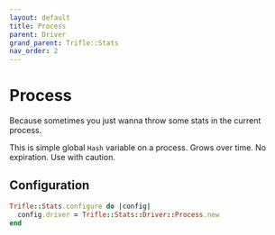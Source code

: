 ```yaml
---
layout: default
title: Process
parent: Driver
grand_parent: Trifle::Stats
nav_order: 2
---
```


# Process

Because sometimes you just wanna throw some stats in the current process.

This is simple global `Hash` variable on a process. Grows over time. No expiration. Use with caution.

## Configuration

```ruby
Trifle::Stats.configure do |config|
  config.driver = Trifle::Stats::Driver::Process.new
end
```
